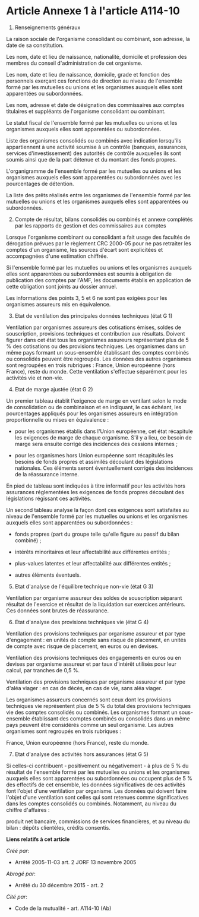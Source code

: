 # Article Annexe 1 à l'article A114-10

1. Renseignements généraux

La raison sociale de l'organisme consolidant ou combinant, son adresse, la date de sa constitution.

Les nom, date et lieu de naissance, nationalité, domicile et profession des membres du conseil d'administration de cet
organisme.

Les nom, date et lieu de naissance, domicile, grade et fonction des personnels exerçant ces fonctions de direction au niveau
de l'ensemble formé par les mutuelles ou unions et les organismes auxquels elles sont apparentées ou subordonnées.

Les nom, adresse et date de désignation des commissaires aux comptes titulaires et suppléants de l'organisme consolidant ou
combinant.

Le statut fiscal de l'ensemble formé par les mutuelles ou unions et les organismes auxquels elles sont apparentées ou
subordonnées.

Liste des organismes consolidés ou combinés avec indication lorsqu'ils appartiennent à une activité soumise à un contrôle
(banques, assurances, services d'investissement) des autorités de contrôle auxquelles ils sont soumis ainsi que de la part
détenue et du montant des fonds propres.

L'organigramme de l'ensemble formé par les mutuelles ou unions et les organismes auxquels elles sont apparentées ou
subordonnées avec les pourcentages de détention.

La liste des prêts réalisés entre les organismes de l'ensemble formé par les mutuelles ou unions et les organismes auxquels
elles sont apparentées ou subordonnées.

2. Compte de résultat, bilans consolidés ou combinés et annexe complétés par les rapports de gestion et des commissaires aux
comptes

Lorsque l'organisme combinant ou consolidant a fait usage des facultés de dérogation prévues par le règlement CRC 2000-05
pour ne pas retraiter les comptes d'un organisme, les sources d'écart sont explicitées et accompagnées d'une estimation
chiffrée.

Si l'ensemble formé par les mutuelles ou unions et les organismes auxquels elles sont apparentées ou subordonnées est soumis
à obligation de publication des comptes par l'AMF, les documents établis en application de cette obligation sont joints au
dossier annuel.

Les informations des points 3, 5 et 6 ne sont pas exigées pour les organismes assureurs mis en équivalence.

3. Etat de ventilation des principales données techniques (état G 1)

Ventilation par organismes assureurs des cotisations émises, soldes de souscription, provisions techniques et contribution
aux résultats. Doivent figurer dans cet état tous les organismes assureurs représentant plus de 5 % des cotisations ou des
provisions techniques. Les organismes dans un même pays formant un sous-ensemble établissant des comptes combinés ou
consolidés peuvent être regroupés. Les données des autres organismes sont regroupées en trois rubriques : France, Union
européenne (hors France), reste du monde. Cette ventilation s'effectue séparément pour les activités vie et non-vie.

4. Etat de marge ajustée (état G 2)

Un premier tableau établit l'exigence de marge en ventilant selon le mode de consolidation ou de combinaison et en indiquant,
le cas échéant, les pourcentages appliqués pour les organismes assureurs en intégration proportionnelle ou mises en
équivalence :

- pour les organismes établis dans l'Union européenne, cet état récapitule les exigences de marge de chaque organisme. S'il y
a lieu, ce besoin de marge sera ensuite corrigé des incidences des cessions internes ;

- pour les organismes hors Union européenne sont récapitulés les besoins de fonds propres et assimilés découlant des
législations nationales. Ces éléments seront éventuellement corrigés des incidences de la réassurance interne.

En pied de tableau sont indiquées à titre informatif pour les activités hors assurances réglementées les exigences de fonds
propres découlant des législations régissant ces activités.

Un second tableau analyse la façon dont ces exigences sont satisfaites au niveau de l'ensemble formé par les mutuelles ou
unions et les organismes auxquels elles sont apparentées ou subordonnées :

- fonds propres (part du groupe telle qu'elle figure au passif du bilan combiné) ;

- intérêts minoritaires et leur affectabilité aux différentes entités ;

- plus-values latentes et leur affectabilité aux différentes entités ;

- autres éléments éventuels.

5. Etat d'analyse de l'équilibre technique non-vie (état G 3)

Ventilation par organisme assureur des soldes de souscription séparant résultat de l'exercice et résultat de la liquidation
sur exercices antérieurs. Ces données sont brutes de réassurance.

6. Etat d'analyse des provisions techniques vie (état G 4)

Ventilation des provisions techniques par organisme assureur et par type d'engagement : en unités de compte sans risque de
placement, en unités de compte avec risque de placement, en euros ou en devises.

Ventilation des provisions techniques des engagements en euros ou en devises par organisme assureur et par taux d'intérêt
utilisés pour leur calcul, par tranches de 0,5 %.

Ventilation des provisions techniques par organisme assureur et par type d'aléa viager : en cas de décès, en cas de vie, sans
aléa viager.

Les organismes assureurs concernés sont ceux dont les provisions techniques vie représentent plus de 5 % du total des
provisions techniques vie des comptes consolidés ou combinés. Les organismes formant un sous-ensemble établissant des comptes
combinés ou consolidés dans un même pays peuvent être considérés comme un seul organisme. Les autres organismes sont
regroupés en trois rubriques :

France, Union européenne (hors France), reste du monde.

7. Etat d'analyse des activités hors assurances (état G 5)

Si celles-ci contribuent - positivement ou négativement - à plus de 5 % du résultat de l'ensemble formé par les mutuelles ou
unions et les organismes auxquels elles sont apparentées ou subordonnées ou occupent plus de 5 % des effectifs de cet
ensemble, les données significatives de ces activités font l'objet d'une ventilation par organisme. Les données qui doivent
faire l'objet d'une ventilation sont celles qui sont retenues comme significatives dans les comptes consolidés ou combinés.
Notamment, au niveau du chiffre d'affaires :

produit net bancaire, commissions de services financières, et au niveau du bilan : dépôts clientèles, crédits consentis.

**Liens relatifs à cet article**

_Créé par_:

  - Arrêté 2005-11-03 art. 2 JORF 13 novembre 2005

_Abrogé par_:

  - Arrêté du 30 décembre 2015 - art. 2

_Cité par_:

  - Code de la mutualité - art. A114-10 (Ab)
